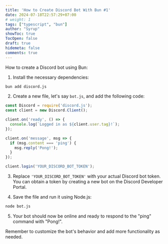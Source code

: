 ```yaml
---
title: 'How to Create Discord Bot With Bun #1'
date: 2024-07-18T22:57:29+07:00
# weight: 1
tags: ["typescript", "bun"]
author: "Syrup"
showToc: true
TocOpen: false
draft: true
hidemeta: false
comments: true
---
```


How to create a Discord bot using Bun:

1. Install the necessary dependencies:

```bash
bun add discord.js
```

2. Create a new file, let's say `bot.js`, and add the following code:

```javascript
const Discord = require('discord.js');
const client = new Discord.Client();

client.on('ready', () => {
  console.log(`Logged in as ${client.user.tag}!`);
});

client.on('message', msg => {
  if (msg.content === 'ping') {
    msg.reply('Pong!');
  }
});

client.login('YOUR_DISCORD_BOT_TOKEN');
```

3. Replace `'YOUR_DISCORD_BOT_TOKEN'` with your actual Discord bot token. You can obtain a token by creating a new bot on the Discord Developer Portal.

4. Save the file and run it using Node.js:

```bash
node bot.js
```

5. Your bot should now be online and ready to respond to the "ping" command with "Pong!".

Remember to customize the bot's behavior and add more functionality as needed.
